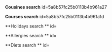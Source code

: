 **Cousines search**
id=5a8b57fc25b0113b4b961a27

**Courses search**
id=5a8b57fc25b0113b4b961a1d

**Holidays search **
id=

**Allergies search **
id=

**Diets search **
id=